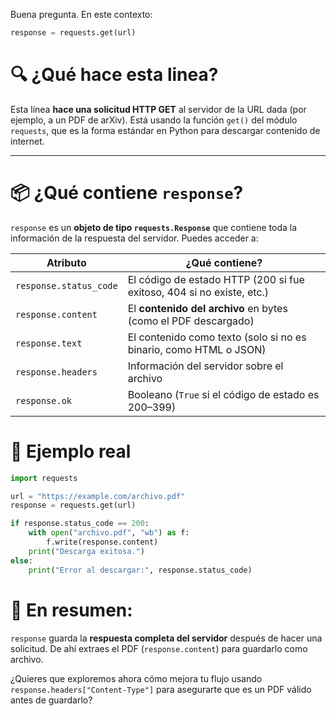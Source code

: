 Buena pregunta. En este contexto:

```python
response = requests.get(url)
```

# 🔍 ¿Qué hace esta linea?

Esta línea **hace una solicitud HTTP GET** al servidor de la URL dada (por ejemplo, a un PDF de arXiv). Está usando la función `get()` del módulo `requests`, que es la forma estándar en Python para descargar contenido de internet.

---

# 📦 ¿Qué contiene `response`?

`response` es un **objeto de tipo `requests.Response`** que contiene toda la información de la respuesta del servidor. Puedes acceder a:

| Atributo               | ¿Qué contiene?                                                        |
| ---------------------- | --------------------------------------------------------------------- |
| `response.status_code` | El código de estado HTTP (200 si fue exitoso, 404 si no existe, etc.) |
| `response.content`     | El **contenido del archivo** en bytes (como el PDF descargado)        |
| `response.text`        | El contenido como texto (solo si no es binario, como HTML o JSON)     |
| `response.headers`     | Información del servidor sobre el archivo                             |
| `response.ok`          | Booleano (`True` si el código de estado es 200–399)                   |

# 🧪 Ejemplo real

```python
import requests

url = "https://example.com/archivo.pdf"
response = requests.get(url)

if response.status_code == 200:
    with open("archivo.pdf", "wb") as f:
        f.write(response.content)
    print("Descarga exitosa.")
else:
    print("Error al descargar:", response.status_code)
```

# 🧠 En resumen:

`response` guarda la **respuesta completa del servidor** después de hacer una solicitud. De ahí extraes el PDF (`response.content`) para guardarlo como archivo.

¿Quieres que exploremos ahora cómo mejora tu flujo usando `response.headers["Content-Type"]` para asegurarte que es un PDF válido antes de guardarlo?
